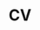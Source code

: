 ---
title: CV
icon: fas fa-file-lines
order: 6
blank: true
redirect_to: https://theplatypus.github.io/online-cv
---